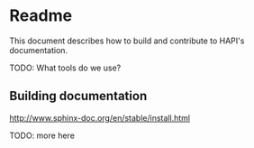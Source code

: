 # Readme

This document describes how to build and contribute to HAPI's documentation.

TODO: What tools do we use?

## Building documentation
http://www.sphinx-doc.org/en/stable/install.html

TODO: more here
